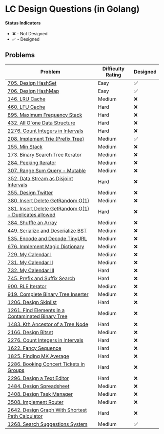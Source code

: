 # LC Design Questions (in Golang)

#### Status Indicators

- ❌ - Not Designed
- ✅ - Designed

## Problems

| Problem                                                                                                                                | Difficulty Rating | Designed |
|----------------------------------------------------------------------------------------------------------------------------------------|-------------------|----------|
| [705. Design HashSet](https://leetcode.com/problems/design-hashset/)                                                                   | Easy              | ✅        |
| [706. Design HashMap](https://leetcode.com/problems/design-hashmap/)                                                                   | Easy              | ✅        |
| [146. LRU Cache](https://leetcode.com/problems/lru-cache/)                                                                             | Medium            | ❌        |
| [460. LFU Cache](https://leetcode.com/problems/lfu-cache/)                                                                             | Hard              | ❌        |
| [895. Maximum Frequency Stack](https://leetcode.com/problems/maximum-frequency-stack/)                                                 | Hard              | ❌        |
| [432. All O`one Data Structure](https://leetcode.com/problems/all-oone-data-structure/)                                                | Hard              | ❌        |
| [2276. Count Integers in Intervals](https://leetcode.com/problems/count-integers-in-intervals/)                                        | Hard              | ❌        |
| [208. Implement Trie (Prefix Tree)](https://leetcode.com/problems/implement-trie-prefix-tree/)                                         | Medium            | ✅        |
| [155. Min Stack](https://leetcode.com/problems/min-stack/)                                                                             | Medium            | ❌        |
| [173. Binary Search Tree Iterator](https://leetcode.com/problems/binary-search-tree-iterator/)                                         | Medium            | ❌        |
| [284. Peeking Iterator](https://leetcode.com/problems/peeking-iterator/)                                                               | Medium            | ❌        |
| [307. Range Sum Query - Mutable](https://leetcode.com/problems/range-sum-query-mutable/)                                               | Medium            | ❌        |
| [352. Data Stream as Disjoint Intervals](https://leetcode.com/problems/data-stream-as-disjoint-intervals/)                             | Hard              | ❌        |
| [355. Design Twitter](https://leetcode.com/problems/design-twitter/)                                                                   | Medium            | ❌        |
| [380. Insert Delete GetRandom O(1)](https://leetcode.com/problems/insert-delete-getrandom-o1/)                                         | Medium            | ❌        |
| [381. Insert Delete GetRandom O(1) - Duplicates allowed](https://leetcode.com/problems/insert-delete-getrandom-o1-duplicates-allowed/) | Hard              | ❌        |
| [384. Shuffle an Array](https://leetcode.com/problems/shuffle-an-array/)                                                               | Medium            | ❌        |
| [449. Serialize and Deserialize BST](https://leetcode.com/problems/serialize-and-deserialize-bst/)                                     | Medium            | ❌        |
| [535. Encode and Decode TinyURL](https://leetcode.com/problems/encode-and-decode-tinyurl/)                                             | Medium            | ❌        |
| [676. Implement Magic Dictionary](https://leetcode.com/problems/implement-magic-dictionary/)                                           | Medium            | ❌        |
| [729. My Calendar I](https://leetcode.com/problems/my-calendar-i/)                                                                     | Medium            | ❌        |
| [731. My Calendar II](https://leetcode.com/problems/my-calendar-ii/)                                                                   | Medium            | ❌        |
| [732. My Calendar III](https://leetcode.com/problems/my-calendar-iii/)                                                                 | Hard              | ❌        |
| [745. Prefix and Suffix Search](https://leetcode.com/problems/prefix-and-suffix-search/)                                               | Hard              | ❌        |
| [900. RLE Iterator](https://leetcode.com/problems/rle-iterator/)                                                                       | Medium            | ❌        |
| [919. Complete Binary Tree Inserter](https://leetcode.com/problems/complete-binary-tree-inserter/)                                     | Medium            | ❌        |
| [1206. Design Skiplist](https://leetcode.com/problems/design-skiplist/)                                                                | Hard              | ❌        |
| [1261. Find Elements in a Contaminated Binary Tree](https://leetcode.com/problems/find-elements-in-a-contaminated-binary-tree/)        | Medium            | ❌        |
| [1483. Kth Ancestor of a Tree Node](https://leetcode.com/problems/kth-ancestor-of-a-tree-node/)                                        | Hard              | ❌        |
| [2166. Design Bitset](https://leetcode.com/problems/design-bitset/)                                                                    | Medium            | ❌        |
| [2276. Count Integers in Intervals](https://leetcode.com/problems/count-integers-in-intervals/)                                        | Hard              | ❌        |
| [1622. Fancy Sequence](https://leetcode.com/problems/fancy-sequence/)                                                                  | Hard              | ❌        |
| [1825. Finding MK Average](https://leetcode.com/problems/finding-mk-average/)                                                          | Hard              | ❌        |
| [2286. Booking Concert Tickets in Groups](https://leetcode.com/problems/booking-concert-tickets-in-groups/)                            | Hard              | ❌        |
| [2296. Design a Text Editor](https://leetcode.com/problems/design-a-text-editor/)                                                      | Hard              | ❌        |
| [3484. Design Spreadsheet](https://leetcode.com/problems/design-spreadsheet/)                                                          | Medium            | ❌        |
| [3408. Design Task Manager](https://leetcode.com/problems/design-task-manager/)                                                        | Medium            | ❌        |
| [3508. Implement Router](https://leetcode.com/problems/implement-router/)                                                              | Medium            | ❌        |
| [2642. Design Graph With Shortest Path Calculator](https://leetcode.com/problems/design-graph-with-shortest-path-calculator/)          | Hard              | ❌        |
| [1268. Search Suggestions System](https://leetcode.com/problems/search-suggestions-system/)                                            | Medium            | ✅        |

